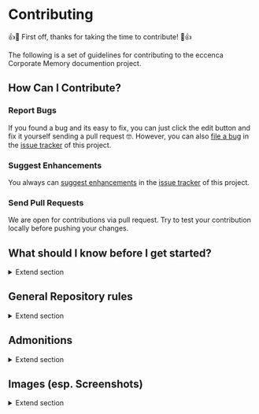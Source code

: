 # Contributing

👍🎉 First off, thanks for taking the time to contribute! 🎉👍

The following is a set of guidelines for contributing to the eccenca Corporate Memory documention project.

## How Can I Contribute?

### Report Bugs

If you found a bug and its easy to fix, you can just click the edit button and fix it yourself sending a pull request 🤓.
However, you can also [file a bug](https://github.com/eccenca/documentation.eccenca.com/issues/new?assignees=&labels=bug&template=bug.yml&title=%5BBug%5D%3A+) in the [issue tracker](https://github.com/eccenca/documentation.eccenca.com/issues) of this project.

### Suggest Enhancements

You always can [suggest enhancements](https://github.com/eccenca/documentation.eccenca.com/issues/new?assignees=&labels=enhancement&template=request.yml&title=%5BRequest%5D%3A+) in the [issue tracker](https://github.com/eccenca/documentation.eccenca.com/issues) of this project.

### Send Pull Requests

We are open for contributions via pull request.
Try to test your contribution locally before pushing your changes.

## What should I know before I get started?

<details>
  <summary>Extend section</summary>

This documentation project is made with [mkdocs](https://www.mkdocs.org/) and the [material theme for mkdocs](https://squidfunk.github.io/mkdocs-material/).
The documentation is written in [markdown](https://commonmark.org/) and the project dependency management is done by [poetry](https://python-poetry.org/).
We suggest to use a specialized markdown editor such as [obsidian](https://obsidian.md/) if you plan to not just fix a typo.

The following tools you need locally to get started:

-   [poetry](https://python-poetry.org/)
-   [task](https://taskfile.dev/)
-   git, markdown editor

On a few OS distributions (e.g. Arch Linux) the tool/binary is named `go-task`.

The following shell session demonstrates the local workflow (after you forked the repository):

``` shell-session
$ git clone <your repository fork>
Cloning into 'documentation.eccenca.com'...
...
$ cd documentation.eccenca.com/
$ task serve
task: [install] poetry install
Creating virtualenv in ...
Installing dependencies from lock file

Package operations: 62 installs, 0 updates, 0 removals
...
task: [serve] poetry run mkdocs serve
INFO     -  Building documentation...
INFO     -  Cleaning site directory
INFO     -  Documentation built in 20.03 seconds
INFO     -  [16:25:36] Watching paths for changes: 'docs', 'mkdocs.yml', 'overrides'
INFO     -  [16:25:36] Serving on http://127.0.0.1:8000/
```

After that, you can go to [http://127.0.0.1:8000/](http://127.0.0.1:8000/) and start changing / adding files in the docs directory.
Changes are served live on localhost.

Note that some python packages need corresponding C libraries, which you may have to install as well.
Have a look at the [mkdocs-material documentation](https://squidfunk.github.io/mkdocs-material/setup/setting-up-social-cards/?h=cairo#dependencies) and the [build plan](https://github.com/eccenca/documentation.eccenca.com/blob/main/.github/workflows/test.yml#L54) for a list.
</details>

## General Repository rules

<details>
  <summary>Extend section</summary>

-   always create a directory + `index.md`, e.g. `my-topic/index.md` ([Example](https://github.com/eccenca/documentation.eccenca.com/tree/main/docs/automate/cmemc-command-line-interface))
-   add new pages to the `.pages` file to add them in the right order and with correct title to the menu ([Example](https://github.com/eccenca/documentation.eccenca.com/blob/main/docs/automate/cmemc-command-line-interface/.pages))
-   put images side by side to the `index.md` ([Example](https://github.com/eccenca/documentation.eccenca.com/tree/main/docs/release-notes/corporate-memory-22-1))
-   do not use images for icons esp. icons from the application
    -   use eccenca icons, e.g. [:eccenca-application-queries:](https://github.com/eccenca/documentation.eccenca.com/blob/main/overrides/.icons/eccenca/application-queries.svg) -> [list](https://github.com/eccenca/documentation.eccenca.com/tree/main/overrides/.icons/eccenca)
    -   use theme icons where no eccenca icon is available -> [list](https://squidfunk.github.io/mkdocs-material/reference/icons-emojis/#search)
-   name image files properly (not just `Screenshot.xxx.png`, [Example](https://github.com/eccenca/documentation.eccenca.com/tree/main/docs/release-notes/corporate-memory-22-1))
-   used advanced features where suitable
    -   [Admonitions](https://squidfunk.github.io/mkdocs-material/reference/admonitions/#usage) (esp. use notes and warnings where needed) -> see Admonition section for more details
    -   [Code Blocks](https://squidfunk.github.io/mkdocs-material/reference/code-blocks/#usage) (e.g. enable highlightning and add a title)
    -   [Content Tabs](https://squidfunk.github.io/mkdocs-material/reference/content-tabs/#usage) (to structure complex pages)
-   code blocks:
    -   do not use line numbers except you refer to it in the text
    -   use correct syntax highlightning (often used: `shell-session`, `bash`, `sparql`, `turtle`, `json`) -> [list of syntax IDs](https://pygments.org/docs/lexers/)
    -   do not confuse `shell-session` with `bash` (the first is a terminal output, the latter a script syntax)
    -   when using `shell-session`, use `$` as the prompt
-   Links:
    -   do not use absolute links for internal documents, e.g. `https://documentation.eccenca.com/latest/...`
    -   do not use base-relative links, e.g. `/automate/...`
    -   use relative links to `index.md` files

</details>

## Admonitions

<details>
  <summary>Extend section</summary>

|Admonition Name|Used For |Example|
|---------------|---------|-------|
|Info |Information in documentation provides details about a topic or process that the reader needs to know. It is usually essential and relevant to the main subject of the document.|Statement annotations provide a way to express knowledge about statements. This group is dedicated to properties that configure the Statement Annotation feature|
|Note |A note provides additional details that may or may not be directly related to the main topic. It could be an explanation, clarification, or an aside that the writer thinks would be helpful for the reader to know.|The graph selection drop-down might or might not be visible depending the existence of an (optional) EasyNav Module configuration. In case no specific module configuration exists or non has not has been set for the current workspace the graph selection will be shown. A EasyNav Module configuration pre-configures a graph. Thus, the dropdown will not be shown if such has been configured for the current workspace.|
|Abstract|An abstract is a brief summary that provides an overview of the main points or contents of a document. It typically appears at the beginning of a document and is intended to give the reader an idea of what to expect from the document.|This tutorial explores the benefits of using cloud computing in enterprise organizations. It discusses the advantages of cloud computing over traditional on-premises infrastructure, and provides guidance for migrating to the cloud.|
|Warning|It is used to convey the seriousness of the risk and the importance of taking necessary precautions to avoid harm.|If the remote file resource is used in more than one dataset, the other datasets are also affected by this command.|
|Tip|A tip is a type of admonition in documentation that provides a helpful suggestion or best practice related to the content of the document. It is typically used to guide the reader towards a more efficient or effective way of using a product or service, or to provide additional insights or recommendations.|We have the suggestion option as well; click on the +icon and select the suggestion mapping.|
|Success|Success admonitions are a type of documentation element used to highlight successful outcomes or positive results associated with a particular task, process, or feature|Graph is created successfully.|
|Bug|A bug admonition include a description of the bug or issue, as well as steps that the user can take to avoid or work around the problem. It may also include information about when the bug will be fixed or patched, if applicable.|Users may experience issues with the file saving feature when running this software on Windows 10. To avoid data loss or corruption, be sure to save your work frequently and consider using an external backup device. Our development team is working to resolve this issue in the next software update.|
|Example|The example admonition is typically used in instructional or educational documents to clarify complex concepts or demonstrate how to perform a specific task.|To create a new email account, click on the "Sign Up" button on the homepage and enter your name, email address, and desired password. Be sure to choose a strong password with a mix of uppercase and lowercase letters, numbers, and special characters. Once you have entered your information, click "Create Account" to complete the process.|
|Task|The Task admonition type is used to describe a series of steps or tasks required to complete a process or action. Clear and concise descriptions of each step, along with any relevant details or instructions, should be included. It's helpful to use images or diagrams to illustrate the process. Overall, The Task admonition is useful for providing detailed instructions to readers.|Loading Data  into a CMEM involves 3 steps: </br> 1. Connect to the database. </br> 2. Choose the data file and appropriate file type. </br> 3. Run workflow to import.|

</details>

## Images (esp. Screenshots)

<details>
  <summary>Extend section</summary>

-   do not use a cluttered desktop
-   do not show other esp. personal project artifacts then relevant for the tutorial / feature to show
-   select cropping area carefully (omit backgrounds, lines on the edges, etc.)
-   use the same or a similar area for similar screens
-   all relevant elements should be clearly visible and not be truncated
-   irrelevant elements / details should be omitted completely and not be half visible
-   crop scrollbars (they can make edges look unclean, especially if a scrollbar is directly on an edge)
-   keep an equal distance of all visible elements to the edges of the screenshot

</details>
